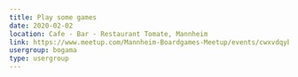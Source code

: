 ```yaml
---
title: Play some games
date: 2020-02-02
location: Cafe - Bar - Restaurant Tomate, Mannheim
link: https://www.meetup.com/Mannheim-Boardgames-Meetup/events/cwxvdqybcdbdb/
usergroup: bogama
type: usergroup
---
```

